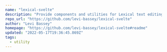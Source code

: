 ```yaml
---
name: "lexical-svelte"
description: "Provide components and utilities for Lexical text editing in Svelte apps."
repo_url: "https://github.com/levi-bassey/lexical-svelte"
author: "Levi Bassey"
homepage: "https://github.com/levi-bassey/lexical-svelte#readme"
updated: "2022-05-17T19:36:45.869Z"
tags: 
  - utility
---
```

